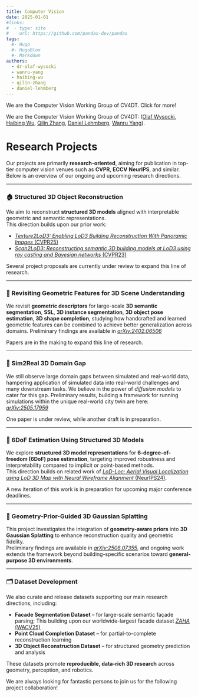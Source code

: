 ```yaml
---
title: Computer Vision
date: 2025-01-01
#links:
#  - type: site
#    url: https://github.com/pandas-dev/pandas
tags:
  #- Hugo
  #- HugoBlox
  #- Markdown
authors:
  - dr-olaf-wysocki
  - wanru-yang
  - haibing-wu
  - qilin-zhang
  - daniel-lehmberg
---
```


We are the Computer Vision Working Group of CV4DT. Click for more!

<!--more-->

We are the Computer Vision Working Group of CV4DT: ([Olaf Wysocki](/author/dr-olaf-wysocki/), [Haibing Wu](/author/haibing-wu/), [Qilin Zhang](/author/qilin-zhang/), [Daniel Lehmberg](/author/daniel-lehmberg/), [Wanru Yang](/author/wanru-yang/)).

# Research Projects

Our projects are primarily **research-oriented**, aiming for publication in top-tier computer vision venues such as **CVPR**, **ECCV** **NeurIPS**, and similar.  
Below is an overview of our ongoing and upcoming research directions.

---

### 🏠 Structured 3D Object Reconstruction

We aim to reconstruct **structured 3D models** aligned with interpretable geometric and semantic representations.  
This direction builds upon our prior work:  
- [*Texture2LoD3: Enabling LoD3 Building Reconstruction With Panoramic Images* (CVPR25)](https://openaccess.thecvf.com/content/CVPR2025W/USM3D/papers/Tang_Texture2LoD3_Enabling_LoD3_Building_Reconstruction_With_Panoramic_Images_CVPRW_2025_paper.pdf)  
- [*Scan2LoD3: Reconstructing semantic 3D building models at LoD3 using ray casting and Bayesian networks* (CVPR23)](https://openaccess.thecvf.com/content/CVPR2023W/PCV/papers/Wysocki_Scan2LoD3_Reconstructing_Semantic_3D_Building_Models_at_LoD3_Using_Ray_CVPRW_2023_paper.pdf)  

Several project proposals are currently under review to expand this line of research.

---

### 🧩 Revisiting Geometric Features for 3D Scene Understanding

We revisit **geometric descriptors** for large-scale **3D semantic segmentation**, **SSL**, **3D instance segmentation**, **3D object pose estimation**, **3D shape completion**,  studying how handcrafted and learned geometric features can be combined to achieve better generalization across domains. Preliminary findings are available in [*arXiv:2402.06506*](https://arxiv.org/pdf/2402.06506) 

Papers are in the making to expand this line of research.

---

### 🏁 Sim2Real 3D Domain Gap

We still observe large domain gaps between simulated and real-world data, hampering application of simulated data into real-world challenges and many downstream tasks. We believe in the power of *diffusion models* to cater for this gap. Preliminary results, building a framework for running simulations within the unique real-world city twin are here: [*arXiv:2505.17959*](https://arxiv.org/abs/2505.17959)

One paper is under review, while another draft is in preparation. 

---


### 🧭 6DoF Estimation Using Structured 3D Models

We explore **structured 3D model representations** for **6-degree-of-freedom (6DoF) pose estimation**, targeting improved robustness and interpretability compared to implicit or point-based methods.  
This direction builds on related work of [*LoD-Loc: Aerial Visual Localization using LoD 3D
Map with Neural Wireframe Alignment* (NeurIPS24)](https://proceedings.neurips.cc/paper_files/paper/2024/file/d78ece6613953f46501b958b7bb4582f-Paper-Conference.pdf).
  
A new iteration of this work is in preparation for upcoming major conference deadlines.

---

### 🌌 Geometry-Prior-Guided 3D Gaussian Splatting

This project investigates the integration of **geometry-aware priors** into **3D Gaussian Splatting** to enhance reconstruction quality and geometric fidelity.  
Preliminary findings are available in [*arXiv:2508.07355*](https://arxiv.org/pdf/2508.07355), and ongoing work extends the framework beyond building-specific scenarios toward **general-purpose 3D environments**.

---

### 🗂️ Dataset Development

We also curate and release datasets supporting our main research directions, including:  
- **Facade Segmentation Dataset** – for large-scale semantic façade parsing; This building upon our worldwide-largest facade dataset [*ZAHA* (WACV25)](https://openaccess.thecvf.com/content/WACV2025/html/Wysocki_ZAHA_Introducing_the_Level_of_Facade_Generalization_and_the_Large-Scale_WACV_2025_paper.html) 
- **Point Cloud Completion Dataset** – for partial-to-complete reconstruction learning  
- **3D Object Reconstruction Dataset** – for structured geometry prediction and analysis  

These datasets promote **reproducible, data-rich 3D research** across geometry, perception, and robotics.



We are always looking for fantastic persons to join us for the following project collaboration!
